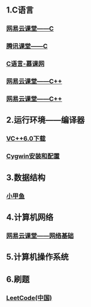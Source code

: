 ## 1.C语言

### [网易云课堂——C](http://study.163.com/course/courseMain.htm?courseId=1003425004)
### [腾讯课堂——C](https://ke.qq.com/course/101461)
### [C语言-慕课网](https://www.imooc.com/learn/249)

### [网易云课堂——C++](http://study.163.com/course/courseMain.htm?courseId=1002981021)
### [网易云课堂——C++](http://study.163.com/course/courseMain.htm?courseId=1003701011)

## 2.运行环境——编译器

### [VC++6.0下载](https://blog.csdn.net/eseszb/article/details/78685297)

### [Cygwin安装和配置](https://blog.csdn.net/u013076997/article/details/52636116)


## 3.数据结构
### [小甲鱼](http://www.icoolxue.com/album/show/123)

## 4.计算机网络
### [网易云课堂——网络基础](http://study.163.com/course/courseMain.htm?courseId=1255007)

## 5.计算机操作系统
### 

## 6.刷题
### [LeetCode(中国)](https://leetcode-cn.com/problemset/all/)
